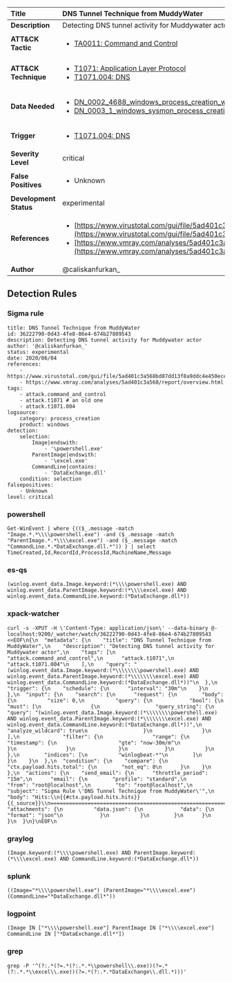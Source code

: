| Title                    | DNS Tunnel Technique from MuddyWater       |
|:-------------------------|:------------------|
| **Description**          | Detecting DNS tunnel activity for Muddywater actor |
| **ATT&amp;CK Tactic**    |  <ul><li>[TA0011: Command and Control](https://attack.mitre.org/tactics/TA0011)</li></ul>  |
| **ATT&amp;CK Technique** | <ul><li>[T1071: Application Layer Protocol](https://attack.mitre.org/techniques/T1071)</li><li>[T1071.004: DNS](https://attack.mitre.org/techniques/T1071.004)</li></ul>  |
| **Data Needed**          | <ul><li>[DN_0002_4688_windows_process_creation_with_commandline](../Data_Needed/DN_0002_4688_windows_process_creation_with_commandline.md)</li><li>[DN_0003_1_windows_sysmon_process_creation](../Data_Needed/DN_0003_1_windows_sysmon_process_creation.md)</li></ul>  |
| **Trigger**              | <ul><li>[T1071.004: DNS](../Triggers/T1071.004.md)</li></ul>  |
| **Severity Level**       | critical |
| **False Positives**      | <ul><li>Unknown</li></ul>  |
| **Development Status**   | experimental |
| **References**           | <ul><li>[https://www.virustotal.com/gui/file/5ad401c3a568bd87dd13f8a9ddc4e450ece61cd9ce4d1b23f68ce0b1f3c190b7/](https://www.virustotal.com/gui/file/5ad401c3a568bd87dd13f8a9ddc4e450ece61cd9ce4d1b23f68ce0b1f3c190b7/)</li><li>[https://www.vmray.com/analyses/5ad401c3a568/report/overview.html](https://www.vmray.com/analyses/5ad401c3a568/report/overview.html)</li></ul>  |
| **Author**               | @caliskanfurkan_ |


## Detection Rules

### Sigma rule

```
title: DNS Tunnel Technique from MuddyWater
id: 36222790-0d43-4fe8-86e4-674b27809543
description: Detecting DNS tunnel activity for Muddywater actor
author: '@caliskanfurkan_'
status: experimental
date: 2020/06/04
references:
    - https://www.virustotal.com/gui/file/5ad401c3a568bd87dd13f8a9ddc4e450ece61cd9ce4d1b23f68ce0b1f3c190b7/
    - https://www.vmray.com/analyses/5ad401c3a568/report/overview.html
tags:
    - attack.command_and_control
    - attack.t1071 # an old one
    - attack.t1071.004
logsource:
    category: process_creation
    product: windows
detection:
    selection:
        Image|endswith:
            - '\powershell.exe'
        ParentImage|endswith:
            - '\excel.exe'
        CommandLine|contains:
            - 'DataExchange.dll'
    condition: selection
falsepositives:
    - Unknown
level: critical

```





### powershell
    
```
Get-WinEvent | where {(($_.message -match "Image.*.*\\\\powershell.exe") -and ($_.message -match "ParentImage.*.*\\\\excel.exe") -and ($_.message -match "CommandLine.*.*DataExchange.dll.*")) } | select TimeCreated,Id,RecordId,ProcessId,MachineName,Message
```


### es-qs
    
```
(winlog.event_data.Image.keyword:(*\\\\powershell.exe) AND winlog.event_data.ParentImage.keyword:(*\\\\excel.exe) AND winlog.event_data.CommandLine.keyword:(*DataExchange.dll*))
```


### xpack-watcher
    
```
curl -s -XPUT -H \'Content-Type: application/json\' --data-binary @- localhost:9200/_watcher/watch/36222790-0d43-4fe8-86e4-674b27809543 <<EOF\n{\n  "metadata": {\n    "title": "DNS Tunnel Technique from MuddyWater",\n    "description": "Detecting DNS tunnel activity for Muddywater actor",\n    "tags": [\n      "attack.command_and_control",\n      "attack.t1071",\n      "attack.t1071.004"\n    ],\n    "query": "(winlog.event_data.Image.keyword:(*\\\\\\\\powershell.exe) AND winlog.event_data.ParentImage.keyword:(*\\\\\\\\excel.exe) AND winlog.event_data.CommandLine.keyword:(*DataExchange.dll*))"\n  },\n  "trigger": {\n    "schedule": {\n      "interval": "30m"\n    }\n  },\n  "input": {\n    "search": {\n      "request": {\n        "body": {\n          "size": 0,\n          "query": {\n            "bool": {\n              "must": [\n                {\n                  "query_string": {\n                    "query": "(winlog.event_data.Image.keyword:(*\\\\\\\\powershell.exe) AND winlog.event_data.ParentImage.keyword:(*\\\\\\\\excel.exe) AND winlog.event_data.CommandLine.keyword:(*DataExchange.dll*))",\n                    "analyze_wildcard": true\n                  }\n                }\n              ],\n              "filter": {\n                "range": {\n                  "timestamp": {\n                    "gte": "now-30m/m"\n                  }\n                }\n              }\n            }\n          }\n        },\n        "indices": [\n          "winlogbeat-*"\n        ]\n      }\n    }\n  },\n  "condition": {\n    "compare": {\n      "ctx.payload.hits.total": {\n        "not_eq": 0\n      }\n    }\n  },\n  "actions": {\n    "send_email": {\n      "throttle_period": "15m",\n      "email": {\n        "profile": "standard",\n        "from": "root@localhost",\n        "to": "root@localhost",\n        "subject": "Sigma Rule \'DNS Tunnel Technique from MuddyWater\'",\n        "body": "Hits:\\n{{#ctx.payload.hits.hits}}{{_source}}\\n================================================================================\\n{{/ctx.payload.hits.hits}}",\n        "attachments": {\n          "data.json": {\n            "data": {\n              "format": "json"\n            }\n          }\n        }\n      }\n    }\n  }\n}\nEOF\n
```


### graylog
    
```
(Image.keyword:(*\\\\powershell.exe) AND ParentImage.keyword:(*\\\\excel.exe) AND CommandLine.keyword:(*DataExchange.dll*))
```


### splunk
    
```
((Image="*\\\\powershell.exe") (ParentImage="*\\\\excel.exe") (CommandLine="*DataExchange.dll*"))
```


### logpoint
    
```
(Image IN ["*\\\\powershell.exe"] ParentImage IN ["*\\\\excel.exe"] CommandLine IN ["*DataExchange.dll*"])
```


### grep
    
```
grep -P '^(?:.*(?=.*(?:.*.*\\powershell\\.exe))(?=.*(?:.*.*\\excel\\.exe))(?=.*(?:.*.*DataExchange\\.dll.*)))'
```



